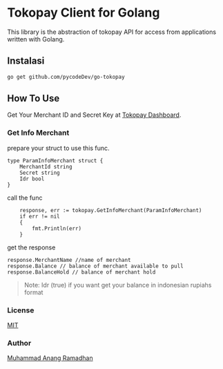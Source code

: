 # Tokopay Client for Golang

This library is the abstraction of tokopay API for access from applications written with Golang.

## Instalasi

```bash
go get github.com/pycodeDev/go-tokopay
```

## How To Use
Get Your Merchant ID and Secret Key at [Tokopay Dashboard](https://dash.tokopay.id/pengaturan/secret-key).

### Get Info Merchant
prepare your struct to use this func.
```golang
type ParamInfoMerchant struct {
    MerchantId string
    Secret string
    Idr bool
}
```

call the func

```golang
    response, err := tokopay.GetInfoMerchant(ParamInfoMerchant)
    if err != nil
    {
        fmt.Println(err)
    }
```

get the response

```golang
response.MerchantName //name of merchant
response.Balance // balance of merchant available to pull
response.BalanceHold // balance of merchant hold
```
> Note:
> Idr (true) if you want get your balance in indonesian rupiahs format
<!-- 
```js
const tokovoucher = require('tokovoucher');
const client = new tokovoucher("YOUR MERCHANT ID","YOUR SECRET");
```

### Get Info Merchant
```js
let saldo = await client.cekSaldo();
```

### Simple Order 

```js
let trx = await client.transaksi(refId, kodeProduk, tujuan, serverId);
```

> Note:
> RefID adalah kode transaksi unik kamu yang di generate secara acak -->

### License

[MIT](https://github.com/aripadrian/tokovoucher/blob/master/LICENSE)

### Author

[Muhammad Anang Ramadhan](mailto:muhammadanangr@gmail.com)